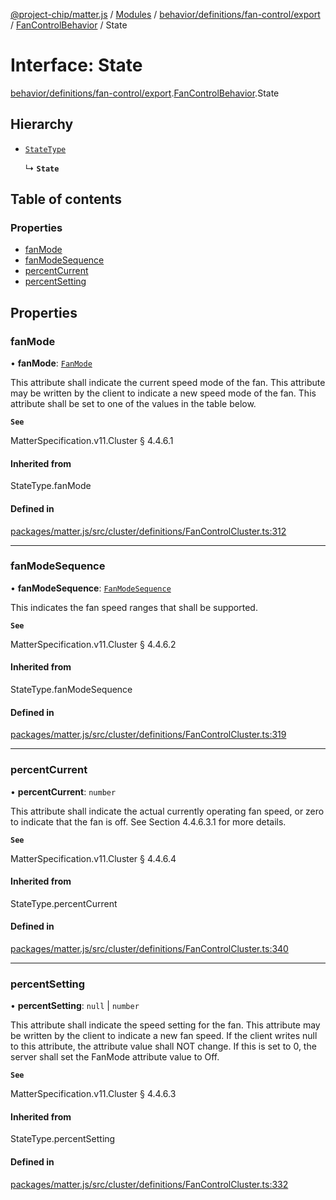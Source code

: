 [@project-chip/matter.js](../README.md) / [Modules](../modules.md) / [behavior/definitions/fan-control/export](../modules/behavior_definitions_fan_control_export.md) / [FanControlBehavior](../modules/behavior_definitions_fan_control_export.FanControlBehavior.md) / State

# Interface: State

[behavior/definitions/fan-control/export](../modules/behavior_definitions_fan_control_export.md).[FanControlBehavior](../modules/behavior_definitions_fan_control_export.FanControlBehavior.md).State

## Hierarchy

- [`StateType`](../modules/behavior_definitions_fan_control_export._internal_.md#statetype)

  ↳ **`State`**

## Table of contents

### Properties

- [fanMode](behavior_definitions_fan_control_export.FanControlBehavior.State.md#fanmode)
- [fanModeSequence](behavior_definitions_fan_control_export.FanControlBehavior.State.md#fanmodesequence)
- [percentCurrent](behavior_definitions_fan_control_export.FanControlBehavior.State.md#percentcurrent)
- [percentSetting](behavior_definitions_fan_control_export.FanControlBehavior.State.md#percentsetting)

## Properties

### fanMode

• **fanMode**: [`FanMode`](../enums/cluster_export.FanControl.FanMode.md)

This attribute shall indicate the current speed mode of the fan. This attribute may be written by the
client to indicate a new speed mode of the fan. This attribute shall be set to one of the values in the
table below.

**`See`**

MatterSpecification.v11.Cluster § 4.4.6.1

#### Inherited from

StateType.fanMode

#### Defined in

[packages/matter.js/src/cluster/definitions/FanControlCluster.ts:312](https://github.com/project-chip/matter.js/blob/2d9f2165d2672864fda3496a6d0d5f93597f82c6/packages/matter.js/src/cluster/definitions/FanControlCluster.ts#L312)

___

### fanModeSequence

• **fanModeSequence**: [`FanModeSequence`](../enums/cluster_export.FanControl.FanModeSequence.md)

This indicates the fan speed ranges that shall be supported.

**`See`**

MatterSpecification.v11.Cluster § 4.4.6.2

#### Inherited from

StateType.fanModeSequence

#### Defined in

[packages/matter.js/src/cluster/definitions/FanControlCluster.ts:319](https://github.com/project-chip/matter.js/blob/2d9f2165d2672864fda3496a6d0d5f93597f82c6/packages/matter.js/src/cluster/definitions/FanControlCluster.ts#L319)

___

### percentCurrent

• **percentCurrent**: `number`

This attribute shall indicate the actual currently operating fan speed, or zero to indicate that the fan
is off. See Section 4.4.6.3.1 for more details.

**`See`**

MatterSpecification.v11.Cluster § 4.4.6.4

#### Inherited from

StateType.percentCurrent

#### Defined in

[packages/matter.js/src/cluster/definitions/FanControlCluster.ts:340](https://github.com/project-chip/matter.js/blob/2d9f2165d2672864fda3496a6d0d5f93597f82c6/packages/matter.js/src/cluster/definitions/FanControlCluster.ts#L340)

___

### percentSetting

• **percentSetting**: ``null`` \| `number`

This attribute shall indicate the speed setting for the fan. This attribute may be written by the client
to indicate a new fan speed. If the client writes null to this attribute, the attribute value shall NOT
change. If this is set to 0, the server shall set the FanMode attribute value to Off.

**`See`**

MatterSpecification.v11.Cluster § 4.4.6.3

#### Inherited from

StateType.percentSetting

#### Defined in

[packages/matter.js/src/cluster/definitions/FanControlCluster.ts:332](https://github.com/project-chip/matter.js/blob/2d9f2165d2672864fda3496a6d0d5f93597f82c6/packages/matter.js/src/cluster/definitions/FanControlCluster.ts#L332)
